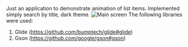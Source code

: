 Just an application to demonstrate animation of list items. Implemented simply search by title, dark theme.
![Main screen](screens/sample.gif)
The following libraries were used:
1. Glide (https://github.com/bumptech/glide#glide)
2. Gson (https://github.com/google/gson#gson)
